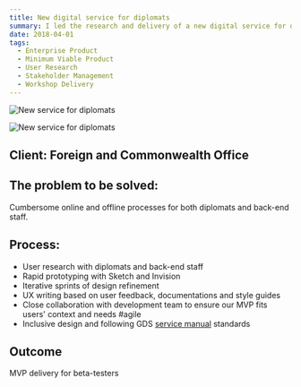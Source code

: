 ```yaml
---
title: New digital service for diplomats
summary: I led the research and delivery of a new digital service for diplomats.
date: 2018-04-01
tags:
  - Enterprise Product
  - Minimum Viable Product 
  - User Research
  - Stakeholder Management
  - Workshop Delivery
---
```

![New service for diplomats](https://images1.the-dots.com/2279938/tobias-tobias-deck.png?p=projectImageFullJpg)

![New service for diplomats](work-diplomats-fco.png)

## Client: Foreign and Commonwealth Office

## The problem to be solved:
Cumbersome online and offline processes for both diplomats and back-end staff. 

## Process:
- User research with diplomats and back-end staff
- Rapid prototyping with Sketch and Invision
- Iterative sprints of design refinement
- UX writing based on user feedback, documentations and style guides
- Close collaboration with development team to ensure our MVP fits users' context and needs #agile
- Inclusive design and following GDS <a href="https://www.gov.uk/service-manual/design" target="_blank">service manual</a> standards

## Outcome
MVP delivery for beta-testers
